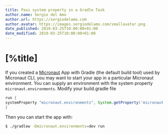 ```yaml
---
title: Pass system property in a Gradle Task
author.name: Sergio del Amo
author.url: https://sergiodelamo.com
author.avatar: https://images.sergiodelamo.com/smallavatar.png 
date_published: 2019-03-25T10:00:00+01:00
date_modified: 2019-03-25T10:00:00+01:00
---
```


# [%title]

If you created a [Micronaut](https://micronaut.io) App with Gradle (the default build tool) used by Micronaut CLI, you may want to start your app in a particular Micronaut environment. You can supply an environment with the system property `micronaut.environments`. Modify your build.gradle file

```groovy
run {
systemProperty "micronaut.environments", System.getProperty('micronaut.environments')
}
```

Then you can start the app with:

```bash
$ ./gradlew -Dmicronaut.environments=dev run
```
